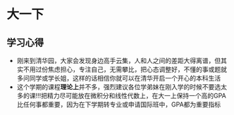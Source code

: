 # 大一下
## 学习心得
- 刚来到清华园，大家会发现身边高手云集，人和人之间的差距大得离谱，但其实不用过份焦虑担心，专注自己，无需攀比，把心态调整好，不懂的事或题就多问同学或学长姐，这样的话相信你就可以在清华开启一个开心的本科生活
- 这个学期的课程**理论上**并不多，强烈建议各位学弟妹在刚入学的时候不要选太多的课!!!把精力尽可能放在微积分和线性代数上，在大一上保持一个高的GPA比任何事都重要，因为在下学期转专业或申请国际班中，GPA都为重要指标
